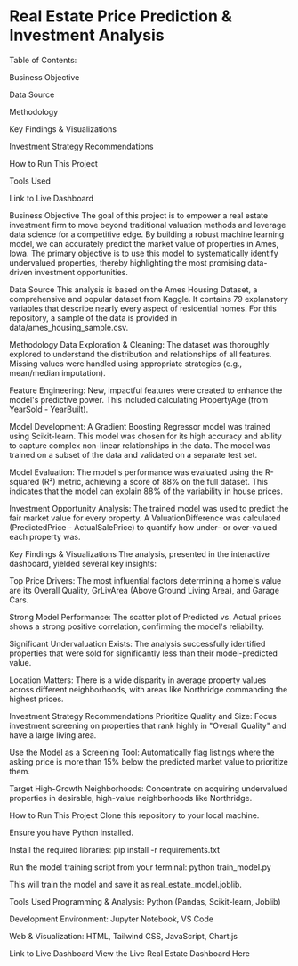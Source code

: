 # Real Estate Price Prediction & Investment Analysis
Table of Contents:

  Business Objective
  
  Data Source
  
  Methodology
  
  Key Findings & Visualizations
  
  Investment Strategy Recommendations
  
  How to Run This Project
  
  Tools Used
  
  Link to Live Dashboard

Business Objective
The goal of this project is to empower a real estate investment firm to move beyond traditional valuation methods and leverage data science for a competitive edge. By building a robust machine learning model, we can accurately predict the market value of properties in Ames, Iowa. The primary objective is to use this model to systematically identify undervalued properties, thereby highlighting the most promising data-driven investment opportunities.

Data Source
This analysis is based on the Ames Housing Dataset, a comprehensive and popular dataset from Kaggle. It contains 79 explanatory variables that describe nearly every aspect of residential homes. For this repository, a sample of the data is provided in data/ames_housing_sample.csv.

Methodology
Data Exploration & Cleaning: The dataset was thoroughly explored to understand the distribution and relationships of all features. Missing values were handled using appropriate strategies (e.g., mean/median imputation).

Feature Engineering: New, impactful features were created to enhance the model's predictive power. This included calculating PropertyAge (from YearSold - YearBuilt).

Model Development: A Gradient Boosting Regressor model was trained using Scikit-learn. This model was chosen for its high accuracy and ability to capture complex non-linear relationships in the data. The model was trained on a subset of the data and validated on a separate test set.

Model Evaluation: The model's performance was evaluated using the R-squared (R²) metric, achieving a score of 88% on the full dataset. This indicates that the model can explain 88% of the variability in house prices.

Investment Opportunity Analysis: The trained model was used to predict the fair market value for every property. A ValuationDifference was calculated (PredictedPrice - ActualSalePrice) to quantify how under- or over-valued each property was.

Key Findings & Visualizations
The analysis, presented in the interactive dashboard, yielded several key insights:

Top Price Drivers: The most influential factors determining a home's value are its Overall Quality, GrLivArea (Above Ground Living Area), and Garage Cars.

Strong Model Performance: The scatter plot of Predicted vs. Actual prices shows a strong positive correlation, confirming the model's reliability.

Significant Undervaluation Exists: The analysis successfully identified properties that were sold for significantly less than their model-predicted value.

Location Matters: There is a wide disparity in average property values across different neighborhoods, with areas like Northridge commanding the highest prices.

Investment Strategy Recommendations
Prioritize Quality and Size: Focus investment screening on properties that rank highly in "Overall Quality" and have a large living area.

Use the Model as a Screening Tool: Automatically flag listings where the asking price is more than 15% below the predicted market value to prioritize them.

Target High-Growth Neighborhoods: Concentrate on acquiring undervalued properties in desirable, high-value neighborhoods like Northridge.

How to Run This Project
Clone this repository to your local machine.

Ensure you have Python installed.

Install the required libraries: pip install -r requirements.txt

Run the model training script from your terminal: python train_model.py

This will train the model and save it as real_estate_model.joblib.

Tools Used
Programming & Analysis: Python (Pandas, Scikit-learn, Joblib)

Development Environment: Jupyter Notebook, VS Code

Web & Visualization: HTML, Tailwind CSS, JavaScript, Chart.js

Link to Live Dashboard
View the Live Real Estate Dashboard Here
